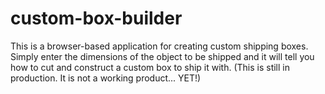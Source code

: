 custom-box-builder
==================

This is a browser-based application for creating custom shipping boxes. Simply enter the dimensions of the object to be shipped and it will tell you how to cut and construct a custom box to ship it with. (This is still in production. It is not a working product... YET!)

